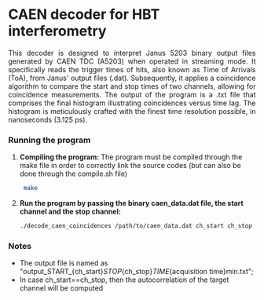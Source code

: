 # CAEN decoder for HBT interferometry
<div style="text-align: justify;">
This decoder is designed to interpret Janus 5203 binary output files generated by CAEN TDC (A5203) when operated in streaming mode. It specifically reads the trigger times of hits, also known as Time of Arrivals (ToA), from Janus' output files (.dat). Subsequently, it applies a coincidence algorithm to compare the start and stop times of two channels, allowing for coincidence measurements. The output of the program is a .txt file that comprises the final histogram illustrating coincidences versus time lag. The histogram is meticulously crafted with the finest time resolution possible, in nanoseconds (3.125 ps).
</div>

### Running the program

1. **Compiling the program:**
    The program must be compiled through the make file in order to correctly link the source codes (but can also be done through the compile.sh file)
    ```bash
     make
    ```

2. **Run the program by passing the binary caen_data.dat file, the start channel and the stop channel:**

    ```bash
   	./decode_caen_coincidences /path/to/caen_data.dat ch_start ch_stop
    ```
### Notes

- The output file is named as "output_START_{ch_start}_STOP_{ch_stop}_TIME_{acquisition time}min.txt";
- In case ch_start==ch_stop, then the autocorrelation of the target channel will be computed

